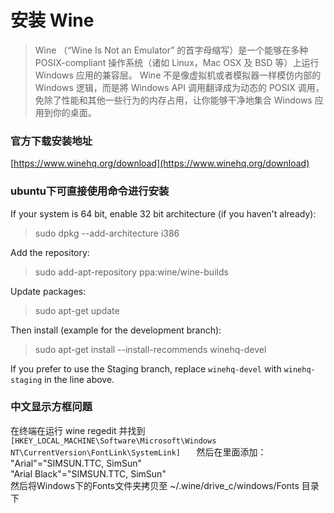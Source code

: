 # 安装 Wine
>Wine （“Wine Is Not an Emulator” 的首字母缩写）是一个能够在多种 POSIX-compliant 操作系统（诸如 Linux，Mac OSX 及 BSD 等）上运行 Windows 应用的兼容层。 Wine 不是像虚拟机或者模拟器一样模仿内部的 Windows 逻辑，而是將 Windows API 调用翻译成为动态的 POSIX 调用，免除了性能和其他一些行为的内存占用，让你能够干净地集合 Windows 应用到你的桌面。

### 官方下载安装地址
[https://www.winehq.org/download](https://www.winehq.org/download)    

### ubuntu下可直接使用命令进行安装
If your system is 64 bit, enable 32 bit architecture (if you haven't already):    
>sudo dpkg --add-architecture i386     

Add the repository:   
>sudo add-apt-repository ppa:wine/wine-builds   

Update packages:   
>sudo apt-get update   

Then install (example for the development branch):   
>sudo apt-get install --install-recommends winehq-devel   

If you prefer to use the Staging branch, replace `winehq-devel` with `winehq-staging` in the line above.

### 中文显示方框问题
在终端在运行 wine regedit 并找到   
`[HKEY_LOCAL_MACHINE\Software\Microsoft\Windows NT\CurrentVersion\FontLink\SystemLink]   `
然后在里面添加：   
        "Arial"="SIMSUN.TTC, SimSun"   
        "Arial Black"="SIMSUN.TTC, SimSun"      
然后将Windows下的Fonts文件夹拷贝至 ~/.wine/drive_c/windows/Fonts 目录下  